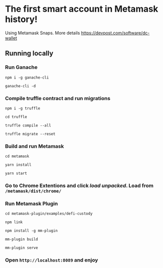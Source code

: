 # The first smart account in Metamask history!

Using Metamask Snaps. More details https://devpost.com/software/dc-wallet

## Running locally
### Run Ganache

`npm i -g ganache-cli`

`ganache-cli -d`

### Compile truffle contract and run migrations

`npm i -g truffle`

`cd truffle`

`truffle compile --all`

`truffle migrate --reset`

### Build and run Metamask

`cd metamask`

`yarn install`

`yarn start`

### Go to Chrome Extentions and click *load unpacked*. Load from `/metamask/dist/chrome/`

### Run Metamask Plugin

`cd metamask-plugin/examples/defi-custody`

`npm link`

`npm install -g mm-plugin`

`mm-plugin build`

`mm-plugin serve`

### Open `http://localhost:8089` and enjoy
